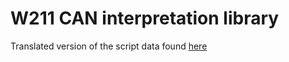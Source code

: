# W211 CAN interpretation library

Translated version of the script data found [here](https://github.com/rnd-ash/mbux-port)

